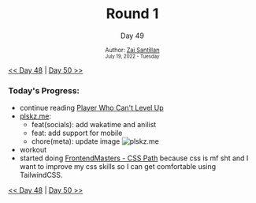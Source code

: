 <div align="center">
  <h1>Round 1</h1>
  <p>Day 49</p>
  <sub>
    Author: <a href="https://github.com/plskz" target="_blank">Zai Santillan</a>
    <br>
    <small>July 19, 2022 - Tuesday</small>
  </sub>
</div>

[<< Day 48](day048.md) | [Day 50 >>](day050.md)

### Today's Progress:

- continue reading [Player Who Can't Level Up](https://anilist.co/manga/130511/The-Player-Who-Cant-Level-Up/)
- [plskz.me](https://plskz.me):
  - feat(socials): add wakatime and anilist
  - feat: add support for mobile
  - chore(meta): update image
    ![plskz.me](https://user-images.githubusercontent.com/57343545/180416726-f5f6b89e-a37a-4293-a174-dda6f0c615a4.png)
- workout
- started doing [FrontendMasters - CSS Path](https://frontendmasters.com/learn/css/) because css is mf sht and I want to improve my css skills so I can get comfortable using TailwindCSS.

[<< Day 48](day048.md) | [Day 50 >>](day050.md)
